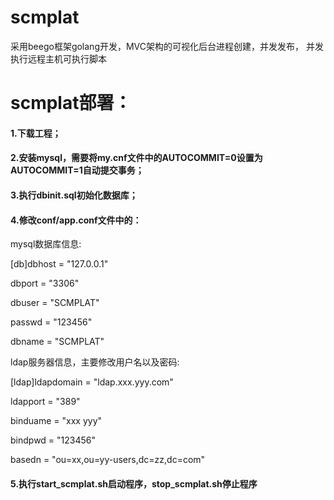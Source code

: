 # scmplat
采用beego框架golang开发，MVC架构的可视化后台进程创建，并发发布， 并发执行远程主机可执行脚本

# scmplat部署：
#### 1.下载工程；
#### 2.安装mysql，需要将my.cnf文件中的AUTOCOMMIT=0设置为AUTOCOMMIT=1自动提交事务；
#### 3.执行dbinit.sql初始化数据库；
#### 4.修改conf/app.conf文件中的：
mysql数据库信息:
  
[db]dbhost = "127.0.0.1"
  
dbport = "3306"
  
dbuser = "SCMPLAT"
  
passwd = "123456"
  
dbname = "SCMPLAT"
  
ldap服务器信息，主要修改用户名以及密码:
  
[ldap]ldapdomain = "ldap.xxx.yyy.com"
  
ldapport = "389"
  
binduame = "xxx yyy"
  
bindpwd = "123456"
  
basedn = "ou=xx,ou=yy-users,dc=zz,dc=com"
#### 5.执行start_scmplat.sh启动程序，stop_scmplat.sh停止程序
